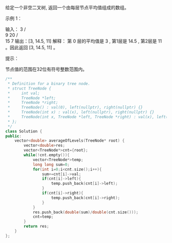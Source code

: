 给定一个非空二叉树, 返回一个由每层节点平均值组成的数组。

 

示例 1：

输入：
    3
   / \
  9  20
    /  \
   15   7
输出：[3, 14.5, 11]
解释：
第 0 层的平均值是 3 ,  第1层是 14.5 , 第2层是 11 。因此返回 [3, 14.5, 11] 。


提示：

节点值的范围在32位有符号整数范围内。

```cpp
/**
 * Definition for a binary tree node.
 * struct TreeNode {
 *     int val;
 *     TreeNode *left;
 *     TreeNode *right;
 *     TreeNode() : val(0), left(nullptr), right(nullptr) {}
 *     TreeNode(int x) : val(x), left(nullptr), right(nullptr) {}
 *     TreeNode(int x, TreeNode *left, TreeNode *right) : val(x), left(left), right(right) {}
 * };
 */
class Solution {
public:
    vector<double> averageOfLevels(TreeNode* root) {
        vector<double>res;
        vector<TreeNode*>cnt={root};
        while(!cnt.empty()){
            vector<TreeNode*>temp;
            long long sum=0;
            for(int i=0;i<cnt.size();i++){
                sum+=cnt[i]->val;
                if(cnt[i]->left){
                    temp.push_back(cnt[i]->left);
                }
                if(cnt[i]->right){
                    temp.push_back(cnt[i]->right);
                }
            }
            res.push_back(double(sum)/double(cnt.size()));
            cnt=temp;
        }
        return res;
    }
};
```

